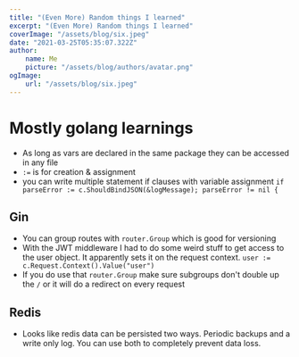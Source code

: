 ```yaml
---
title: "(Even More) Random things I learned"
excerpt: "(Even More) Random things I learned"
coverImage: "/assets/blog/six.jpeg"
date: "2021-03-25T05:35:07.322Z"
author:
    name: Me
    picture: "/assets/blog/authors/avatar.png"
ogImage:
    url: "/assets/blog/six.jpeg"
---
```


# Mostly golang learnings

- As long as vars are declared in the same package they can be accessed in any file
- `:=` is for creation & assignment
- you can write multiple statement if clauses with variable assignment
    `if parseError := c.ShouldBindJSON(&logMessage); parseError != nil {`

## Gin

- You can group routes with `router.Group` which is good for versioning
- With the JWT middleware I had to do some weird stuff to get access to the user object. It apparently sets it on the request context.
`user := c.Request.Context().Value("user")`
- If you do use that `router.Group` make sure subgroups don't double up the `/` or it will do a redirect on every request

## Redis

- Looks like redis data can be persisted two ways. Periodic backups and a write only log. You can use both to completely prevent data loss.

